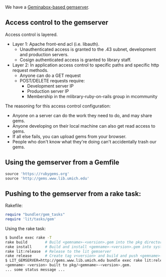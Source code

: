 We have a [Geminabox-based gemserver](http://gems.www.lib.umich.edu).

## Access control to the gemserver

Access control is layered.

* Layer 1: Apache front-end acl (i.e. libauth).
  * Unauthenticated access is granted to the .43 subnet, development and production servers.
  * Cosign authenticated access is granted to library staff.
* Layer 2: In application access control to specific paths and specific http request methods.
  * Anyone can do a GET request
  * POST/DELETE requests require:
    * Development server IP
    * Production server IP
    * Membership in the mlibrary-ruby-on-rails group in mcommunity

The reasoning for this access control configuration:

* Anyone on a server can do the work they need to do, and may share gems.
* Anyone developing on their local machine can also get read access to gems.
* If all else fails, you can upload gems from your browser.
* People who don't know what they're doing can't accidentally trash our gems.

## Using the gemserver from a Gemfile

~~~ ruby
source 'https://rubygems.org'
source 'http://gems.www.lib.umich.edu'
~~~

## Pushing to the gemserver from a rake task:

Rakefile:

~~~ ruby
require "bundler/gem_tasks"
require 'lit/tasks/gem'
~~~

Using the rake task:

~~~ bash
$ bundle exec rake -T
rake build        # Build <gemname>-<version>.gem into the pkg directory
rake install      # Build and install <gemname>-<version>.gem into system gems
rake lit:release  # Release to the lit gemserver
rake release      # Create tag v<version> and build and push <gemname>-<version>.gem to...
$ LIT_GEMSERVER=http://gems.www.lib.umich.edu bundle exec rake lit:release
<gemname> <version> built to pkg/<gemname>-<version>.gem.
... some status message ...
~~~
